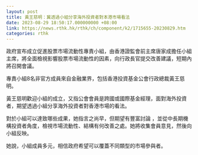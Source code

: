 ```yaml
---
layout: post
title: 黃王慈明：冀透過小組分享海外投資者對本港市場看法
date: 2023-08-29 18:50:17.000000000 +08:00
link: https://news.rthk.hk/rthk/ch/component/k2/1715655-20230829.htm
categories: rthk
---
```


政府宣布成立促進股票市場流動性專責小組，由香港證監會前主席唐家成擔任小組主席，將全面檢視影響股票市場流動性的因素，向行政長官提交改善建議，短期內將召開會議。

專責小組8名非官方成員來自金融業界，包括香港投資基金公會行政總裁黃王慈明。

黃王慈明歡迎小組的成立，又指公會會員是跨國或國際基金經理，面對海外投資者，期望透過小組分享海外投資者對香港市場的看法。

對於小組可以達致哪些成果，她指言之尚早，但期望有豐富討論 ，並從中長期機構投資者角度，檢視市場流動性、結構有何改善之處。她將收集會員意見，然後向小組反映。

她說，小組成員多元，相信政府希望可以覆蓋不同類型的市場參與者。

